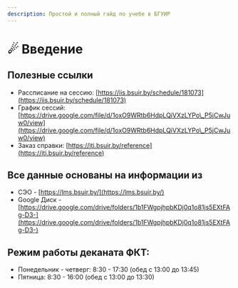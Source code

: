 ```yaml
---
description: Простой и полный гайд по учебе в БГУИР
---
```


# ☄ Введение

## Полезные ссылки

* Рассписание на сессию: [https://iis.bsuir.by/schedule/181073](https://iis.bsuir.by/schedule/181073)
* График сессий: [https://drive.google.com/file/d/1oxO9WRtb6HdpLQiVXzLYPo\_P5jCwJuw0/view](https://drive.google.com/file/d/1oxO9WRtb6HdpLQiVXzLYPo\_P5jCwJuw0/view)
* Заказ справки: [https://iti.bsuir.by/reference](https://iti.bsuir.by/reference)

## Все данные основаны на информации из

* СЭО - [https://lms.bsuir.by/](https://lms.bsuir.by/)
* Google Диск - [https://drive.google.com/drive/folders/1b1FWgpjhpbKDj0q1o81js5EXtFAg-D3-](https://drive.google.com/drive/folders/1b1FWgpjhpbKDj0q1o81js5EXtFAg-D3-)

## Режим работы деканата ФКТ:

* Понедельник - четверг: 8:30 - 17:30 (обед с 13:00 до 13:45)
* Пятница: 8:30 - 16:00 (обед с 13:00 до 13:30)
